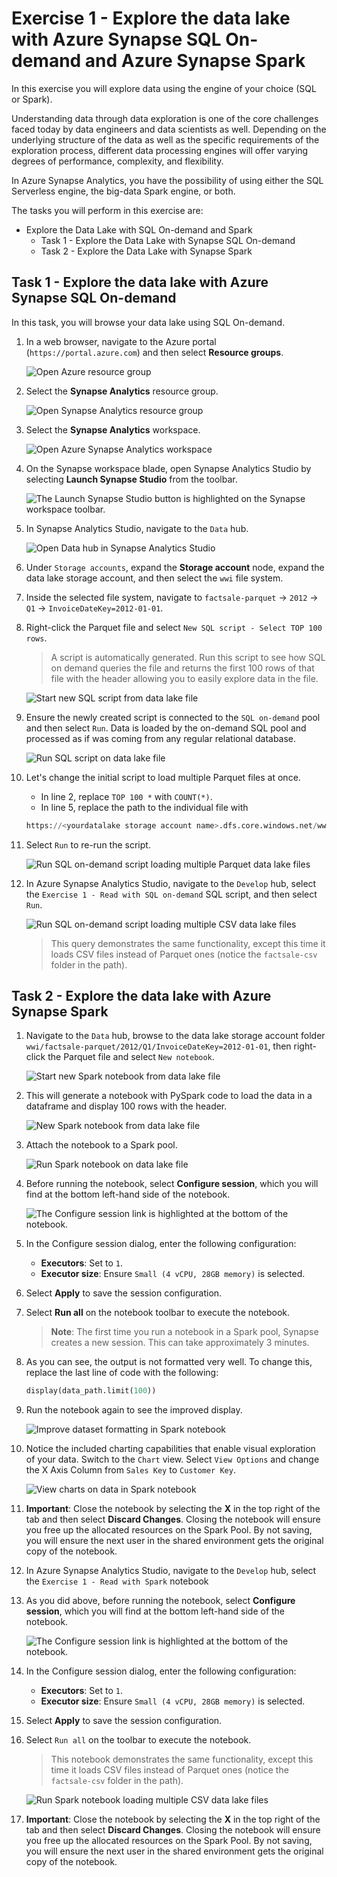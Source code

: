 # Exercise 1 - Explore the data lake with Azure Synapse SQL On-demand and Azure Synapse Spark

In this exercise you will explore data using the engine of your choice (SQL or Spark).

Understanding data through data exploration is one of the core challenges faced today by data engineers and data scientists as well. Depending on the underlying structure of the data as well as the specific requirements of the exploration process, different data processing engines will offer varying degrees of performance, complexity, and flexibility.

In Azure Synapse Analytics, you have the possibility of using either the SQL Serverless engine, the big-data Spark engine, or both.

The tasks you will perform in this exercise are:

- Explore the Data Lake with SQL On-demand and Spark
  - Task 1 - Explore the Data Lake with Synapse SQL On-demand
  - Task 2 - Explore the Data Lake with Synapse Spark

## Task 1 - Explore the data lake with Azure Synapse SQL On-demand

In this task, you will browse your data lake using SQL On-demand.

1. In a web browser, navigate to the Azure portal (`https://portal.azure.com`) and then select **Resource groups**.

   ![Open Azure resource group](./media/00-open-resource-groups.png "Azure resource groups")

2. Select the **Synapse Analytics** resource group.

   ![Open Synapse Analytics resource group](./media/00-open-synapse-resource-group.png "Resources list")

3. Select the **Synapse Analytics** workspace.

   ![Open Azure Synapse Analytics workspace](./media/00-open-workspace.png "Azure Synapse workspace")

4. On the Synapse workspace blade, open Synapse Analytics Studio by selecting **Launch Synapse Studio** from the toolbar.

   ![The Launch Synapse Studio button is highlighted on the Synapse workspace toolbar.](media/ex01-launch-synapse-studio.png "Launch Synapse Studio")

5. In Synapse Analytics Studio, navigate to the `Data` hub.

   ![Open Data hub in Synapse Analytics Studio](./media/ex01-open-data-hub.png)

6. Under `Storage accounts`, expand the **Storage account** node, expand the data lake storage account, and then select the `wwi` file system.

7. Inside the selected file system, navigate to `factsale-parquet` -> `2012` -> `Q1` -> `InvoiceDateKey=2012-01-01`.

8. Right-click the Parquet file and select `New SQL script - Select TOP 100 rows`.

   > A script is automatically generated. Run this script to see how SQL on demand queries the file and returns the first 100 rows of that file with the header allowing you to easily explore data in the file.

   ![Start new SQL script from data lake file](./media/ex01-sql-on-demand-01.png "Create a new SQL script")

9. Ensure the newly created script is connected to the `SQL on-demand` pool and then select `Run`. Data is loaded by the on-demand SQL pool and processed as if was coming from any regular relational database.

   ![Run SQL script on data lake file](./media/ex01-sql-on-demand-02.png "Execute SQL script")

10. Let's change the initial script to load multiple Parquet files at once.

    - In line 2, replace `TOP 100 *` with `COUNT(*)`.
    - In line 5, replace the path to the individual file with

    ```python
    https://<yourdatalake storage account name>.dfs.core.windows.net/wwi/factsale-parquet/2012/Q1/*/*
    ```

11. Select `Run` to re-run the script.

    ![Run SQL on-demand script loading multiple Parquet data lake files](./media/ex01-sql-on-demand-03.png)

12. In Azure Synapse Analytics Studio, navigate to the `Develop` hub, select the `Exercise 1 - Read with SQL on-demand` SQL script, and then select `Run`.

    ![Run SQL on-demand script loading multiple CSV data lake files](./media/ex01-sql-on-demand-04.png)

    > This query demonstrates the same functionality, except this time it loads CSV files instead of Parquet ones (notice the `factsale-csv` folder in the path).

## Task 2 - Explore the data lake with Azure Synapse Spark

1. Navigate to the `Data` hub, browse to the data lake storage account folder `wwi/factsale-parquet/2012/Q1/InvoiceDateKey=2012-01-01`, then right-click the Parquet file and select `New notebook`.

   ![Start new Spark notebook from data lake file](./media/ex01-spark-notebook-01.png "Create a new Spark notebook")

2. This will generate a notebook with PySpark code to load the data in a dataframe and display 100 rows with the header.

   ![New Spark notebook from data lake file](./media/ex01-spark-notebook-02.png "Review the notebook")

3. Attach the notebook to a Spark pool.

   ![Run Spark notebook on data lake file](./media/ex01-spark-notebook-03.png "Attach notebook to Spark pool")

4. Before running the notebook, select **Configure session**, which you will find at the bottom left-hand side of the notebook.

   ![The Configure session link is highlighted at the bottom of the notebook.](media/ex-shared-configure-session.png "Configure session")

5. In the Configure session dialog, enter the following configuration:

   - **Executors**: Set to `1`.
   - **Executor size**: Ensure `Small (4 vCPU, 28GB memory)` is selected.

6. Select **Apply** to save the session configuration.

7. Select **Run all** on the notebook toolbar to execute the notebook.

   > **Note**: The first time you run a notebook in a Spark pool, Synapse creates a new session. This can take approximately 3 minutes.

8. As you can see, the output is not formatted very well. To change this, replace the last line of code with the following:

   ```python
   display(data_path.limit(100))
   ```

9. Run the notebook again to see the improved display.

   ![Improve dataset formatting in Spark notebook](./media/ex01-spark-notebook-04.png "Execute notebook")

10. Notice the included charting capabilities that enable visual exploration of your data. Switch to the `Chart` view. Select `View Options` and change the X Axis Column from `Sales Key` to `Customer Key`.

    ![View charts on data in Spark notebook](./media/ex01-spark-notebook-05.png "Review charted data")

11. **Important**: Close the notebook by selecting the **X** in the top right of the tab and then select **Discard Changes**. Closing the notebook will ensure you free up the allocated resources on the Spark Pool. By not saving, you will ensure the next user in the shared environment gets the original copy of the notebook.

12. In Azure Synapse Analytics Studio, navigate to the `Develop` hub, select the `Exercise 1 - Read with Spark` notebook

13. As you did above, before running the notebook, select **Configure session**, which you will find at the bottom left-hand side of the notebook.

    ![The Configure session link is highlighted at the bottom of the notebook.](media/ex-shared-configure-session.png "Configure session")

14. In the Configure session dialog, enter the following configuration:

    - **Executors**: Set to `1`.
    - **Executor size**: Ensure `Small (4 vCPU, 28GB memory)` is selected.

15. Select **Apply** to save the session configuration.

16. Select `Run all` on the toolbar to execute the notebook.

    > This notebook demonstrates the same functionality, except this time it loads CSV files instead of Parquet ones (notice the `factsale-csv` folder in the path).

    ![Run Spark notebook loading multiple CSV data lake files](./media/ex01-spark-notebook-06.png "Run the Spark notebook")

17. **Important**: Close the notebook by selecting the **X** in the top right of the tab and then select **Discard Changes**. Closing the notebook will ensure you free up the allocated resources on the Spark Pool. By not saving, you will ensure the next user in the shared environment gets the original copy of the notebook.
